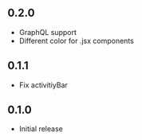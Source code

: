 ## 0.2.0

- GraphQL support
- Different color for .jsx components

## 0.1.1

- Fix activitiyBar

## 0.1.0

- Initial release
